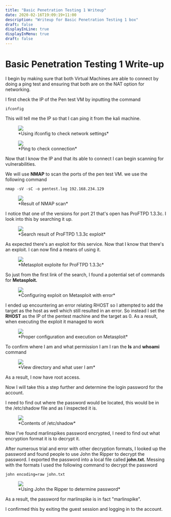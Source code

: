 ```yaml
---
title: "Basic Penetration Testing 1 Writeup"
date: 2020-02-16T19:09:19+11:00
description: "Writeup for Basic Penetration Testing 1 box"
draft: false
displayInLine: true
displayInMenu: true
draft: false
---
```


# Basic Penetration Testing 1 Write-up

I begin by making sure that both Virtual Machines are able to connect by doing a ping test and ensuring that both are on the NAT option for networking.

I first check the IP of the Pen test VM by inputting the command 

    ifconfig

This will tell me the IP so that I can ping it from the kali machine.

<figure>
<img src="/img/Basic.png" >
<figcaption>
*Using ifconfig to check network settings*
</figcaption>
</figure>

<figure>
<img src="/img/Basic1.png" >
<figcaption>
*Ping to check connection*
</figcaption>
</figure>

Now that I know the IP and that its able to connect I can begin scanning for vulnerabilities.

We will use **NMAP** to scan the ports of the pen test VM. we use the following command

    nmap -sV -sC -o pentest.log 192.168.234.129

<figure>
<img src="/img/Basic2.png" >
<figcaption>
*Result of NMAP scan*
</figcaption>
</figure>

I notice that one of the versions for port 21 that's open has ProFTPD 1.3.3c. I look into this by searching it up.

<figure>
<img src="/img/Basic3.png" >
<figcaption>
*Search result of ProFTPD 1.3.3c exploit*
</figcaption>
</figure>

As expected there's an exploit for this service. Now that I know that there's an exploit. I can now find a means of using it.

<figure>
<img src="/img/Basic4.png" >
<figcaption>
*Metasploit exploite for ProFTPD 1.3.3c*
</figcaption>
</figure>

So just from the first link of the search, I found a potential set of commands for **Metasploit.** 

<figure>
<img src="/img/Basic5.png" >
<figcaption>
*Configuring exploit on Metasploit with error*
</figcaption>
</figure>

I ended up encountering an error relating RHOST so I attempted to add the target as the host as well which still resulted in an error. So instead I set the **RHOST** as the IP of the pentest machine and the target as 0. As a result, when executing the exploit it managed to work

<figure>
<img src="/img/Basic6.png" >
<figcaption>
*Proper configuration and execution on Metasploit*
</figcaption>
</figure>

To confirm where I am and what permission I am I ran the **ls** and **whoami** command

<figure>
<img src="/img/Basic7.png" >
<figcaption>
*View directory and what user I am*
</figcaption>
</figure>

As a result, I now have root access.

Now I will take this a step further and determine the login password for the account.

I need to find out where the password would be located, this would be in the /etc/shadow file and as I inspected it is.

<figure>
<img src="/img/Basic8.png" >
<figcaption>
*Contents of /etc/shadow*
</figcaption>
</figure>

Now I’ve found marlinspikes password encrypted, I need to find out what encryption format it is to decrypt it.

After numerous trial and error with other decryption formats, I looked up the password and found people to use John the Ripper to decrypt the password. I exported the password into a local file called **john.txt.** Messing with the formats I used the following command to decrypt the password

    john encoding=raw john.txt

<figure>
<img src="/img/Basic9.png" >
<figcaption>
*Using John the Ripper to determine password*
</figcaption>
</figure>

As a result, the password for marlinspike is in fact "marlinspike".

I confirmed this by exiting the guest session and logging in to the account.
